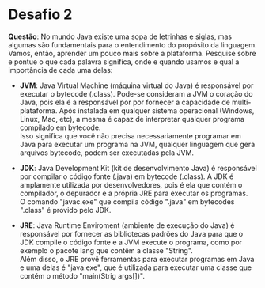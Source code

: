 # Desafio 2
**Questão**: No mundo Java existe uma sopa de letrinhas e siglas, mas algumas são fundamentais para o entendimento do propósito da linguagem. Vamos, então, aprender um pouco mais sobre a plataforma. Pesquise sobre e pontue o que cada palavra significa, onde e quando usamos e qual a importância de cada uma delas:

* **JVM**: Java Virtual Machine (máquina virtual do Java) é responsável por executar o bytecode (.class). Pode-se consideram a JVM o coração do Java, pois ela é a responsável por por fornecer a capacidade de multi-plataforma. Após instalada em qualquer sistema operacional (Windows, Linux, Mac, etc), a mesma é capaz de interpretar qualquer programa compilado em bytecode.</br>
Isso significa que você não precisa necessariamente programar em Java para executar um programa na JVM, qualquer linguagem que gera arquivos bytecode, podem ser executadas pela JVM.

* **JDK**: Java Development Kit (kit de desenvolvimento Java) é responsável por compilar o código fonte (.java) em bytecode (.class). A JDK é amplamente utilizada por desenvolvedores, pois é ela que contém o compilador, o depurador e a própria JRE para executar os programas.</br>
O comando "javac.exe" que compila código ".java" em bytecodes ".class" é provido pelo JDK.

* **JRE**: Java Runtime Enviroment (ambiente de execução do Java) é responsável por fornecer as bibliotecas padrões do Java para que o JDK compile o código fonte e a JVM execute o programa, como por exemplo o pacote lang que contêm a classe "String".</br>
Além disso, o JRE provê ferramentas para executar programas em Java e uma delas é "java.exe", que é utilizada para executar uma classe que contém o método "main(Strig args[])".

